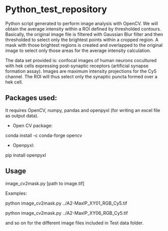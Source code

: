 # Python_test_repository

Python script generated to perform image analysis with OpenCV. We will obtain the average intensity within a ROI defined by thresholded contours. Basically, the original image file is filtered with Gaussian Blur filter and then thresholded to select only the brightest points within a cropped region. A mask with those brightest regions is created and overlapped to the original image to select only those areas for the average intensity calculation. 

The data set provided is: confocal images of human neurons cocultured with hek cells expressing post-synaptic receptors (artificial synapse formation assay). Images are maximum intensity projections for the Cy5 channel. The ROI will thus select only the synaptic puncta formed over a hek cell.



## Packages used:

It requires OpenCV, numpy, pandas and openpyxl (for writing an excel file as output data).

* Open CV package:

conda install -c conda-forge opencv 

* Openpyxl:

pip install openpyxl 

## Usage

image_cv2mask.py [path to image.tif]

Examples:

python image_cv2mask.py ../A2-MaxIP_XY01_RGB_Cy5.tif


python image_cv2mask.py ../A2-MaxIP_XY06_RGB_Cy5.tif



and so on for the different image files included in Test data folder.





